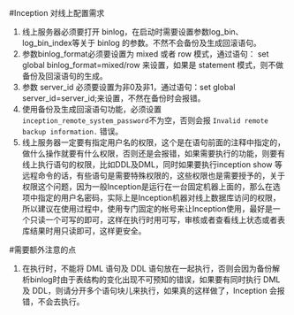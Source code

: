 #Inception 对线上配置需求
1.  线上服务器必须要打开 binlog，在启动时需要设置参数log_bin、log_bin_index等关于 binlog 的参数。不然不会备份及生成回滚语句。
2. 参数binlog_format必须要设置为 mixed 或者 row 模式，通过语句： set global binlog_format=mixed/row 来设置，如果是 statement 模式，则不做备份及回滚语句的生成。
3.  参数 server_id 必须要设置为非0及非1，通过语句：set global server_id=server_id;来设置，不然在备份时会报错。
4. 使用备份及生成回滚语句功能，必须设置`inception_remote_system_password`不为空，否则会报 `Invalid remote backup information.` 错误。
5. 线上服务器一定要有指定用户名的权限，这个是在语句前面的注释中指定的，做什么操作就要有什么权限，否则还是会报错，如果需要执行的功能，则要有线上执行语句的权限，比如DDL及DML，同时如果要执行inception show 等远程命令的话，有些语句是需要特殊权限的，这些权限也是需要授予的，关于权限这个问题，因为一般Inception是运行在一台固定机器上面的，那么在选项中指定的用户名密码，实际上是Inception机器对线上数据库访问的权限，所以建议在使用过程中，使用专门固定的帐号来让Inception使用，最好是一个只读一个可写的即可，这样在执行时用可写，审核或者查看线上状态或者表库结果时用只读即可，这样更安全。

#需要额外注意的点
1. 在执行时，不能将 DML 语句及 DDL 语句放在一起执行，否则会因为备份解析binlog时由于表结构的变化出现不可预知的错误，如果要有同时执行 DML 及 DDL，则请分开多个语句块儿来执行，如果真的这样做了，Inception 会报错，不会去执行。
